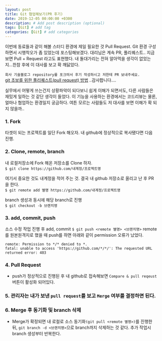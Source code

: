 ```yaml
---
layout: post
title: Git 협업해보기(PR 후기)
date: 2019-12-05 00:00:00 +0300
description: # Add post description (optional)
tags: [Git] # add tag
categories: [Git] # add categories
---
```


이번에 동료들과 같이 해볼 스터디 환경에 제일 필요한 것 Pull Request. Git 환경 구성하면서 시행착오가 좀 있었는데 포스팅해보겠다.
대리님은 계속 PR, 풀리퀘스트.. 지금 보면 Pull + Request 라고도 표현했다. 내 돌대가리는 전혀 알아먹을 생각이 없었는지...한참 후에 이 대사를 보고 확 깨닳았다.

`회사 기술블로그 repository를 포크떠서 후기 작성하시고 저한테 PR 보내주세요.`<br>
[git 초보를 위한 풀리퀘스트(pull request) 방법](https://wayhome25.github.io/git/2017/07/08/git-first-pull-request-story/) ..감사합니다....

실무에서 어떻게 쓰는건지 상황파악이 되다보니 쉽게 이해가 되면서도, 다른 사람들은 재밌게 일하는 것 같단 생각이 들었다. 이 기능을 사용하는 환경에서는 코드리뷰는 물론, 얼마나 협업하는 환경일지 궁금하다. 여튼 모르는 사람들도 저 대사를 보면 이해가 확 되지 않을까..

### 1. Fork
타겟이 되는 프로젝트를 일단 Fork 해오자. 내 github에 정상적으로 복사됐다면 다음 진행.

### 2. Clone, remote, branch
내 로컬저장소에 Fork 해온 저장소를 Clone 하자.<br>
`$ git clone https://github.com/내계정/프로젝트명`<br>

여기서 중요한 것도 내계정을 적어 주는 것. 결국 내 github 저장소로 올리고 난 후 PR을 한다.<br>
`$ git remote add 별명 https://github.com/내계정/프로젝트명`<br>

branch 생성과 동시에 해당 branch로 진행<br>
`$ git checkout -b 브랜치명`<br>

### 3. add, commit, push
소스 수정 작업 진행 후 add, commit
`$ git push <remote 별명> <브랜치명>`
remote 를 원본원격지로 했을 때 push를 하면 아래와 같이 permission 오류가 났었다.
```
remote: Permission to */* denied to *.
fatal: unable to access 'https://github.com/*/*/': The requested URL returned error: 403
```

### 4. Pull Request
- push가 정상적으로 진행된 후 내 github로 접속해보면 `Compare & pull reqeust` 버튼이 활성화 되어있다.

### 5. 관리자는 내가 보낸 `pull request`를 보고 `Merge` 여부를 결정하면 된다.

### 6. Merge 후 동기화 및 branch 삭제
- Merge가 확정되면 내 로컬로 소스 동기화`(git pull <remote 별명>)`를 진행한 뒤, `git branch -d <브랜치명>`으로 branch까지 삭제하는 것 같다. 추가 작업시 branch 생성부터 반복한다.